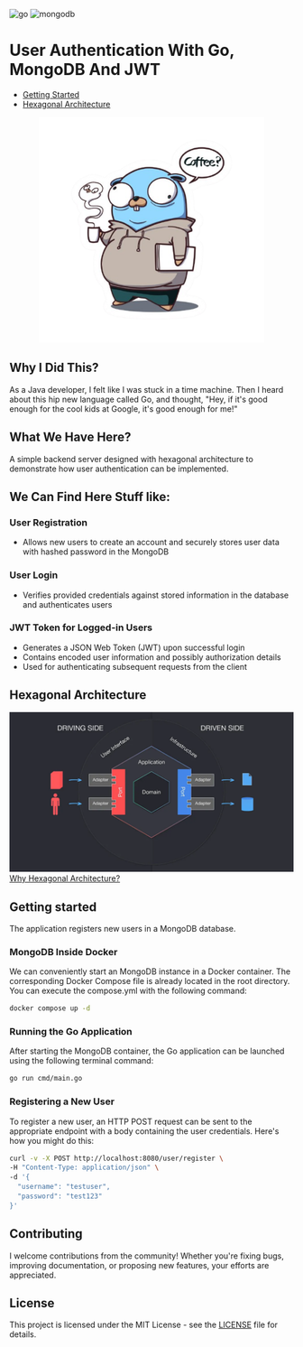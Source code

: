 ![go](https://img.shields.io/badge/Go-00ADD8?logo=Go&logoColor=white&style=for-the-badge)
![mongodb](https://img.shields.io/badge/-MongoDB-13aa52?style=for-the-badge&logo=mongodb&logoColor=white)
# User Authentication With Go, MongoDB And JWT

- [Getting Started](#getting-started)
- [Hexagonal Architecture](#hexagonal-architecture)

<p align="center">
  <img src="assets/golang.png" alt="Go Gopher" width="400">
</p>

## Why I Did This?
As a Java developer, I felt like I was stuck in a time machine. Then I heard about this hip new language called Go, and
thought, "Hey, if it's good enough for the cool kids at Google, it's good enough for me!"

## What We Have Here?
A simple backend server designed with hexagonal architecture to demonstrate how user authentication can be implemented.

## We Can Find Here Stuff like:
### User Registration
- Allows new users to create an account and securely stores user data with hashed password in the MongoDB

### User Login
- Verifies provided credentials against stored information in the database and authenticates users

### JWT Token for Logged-in Users
- Generates a JSON Web Token (JWT) upon successful login
- Contains encoded user information and possibly authorization details
- Used for authenticating subsequent requests from the client

## Hexagonal Architecture
![img.png](assets/hexagon.png)
[Why Hexagonal Architecture?](https://en.wikipedia.org/wiki/Hexagonal_architecture_(software))

## Getting started
The application registers new users in a MongoDB database. 

### MongoDB Inside Docker
We can conveniently start an MongoDB instance in a Docker container. The corresponding Docker Compose file is already located in the root directory. 
<br>You can execute the compose.yml with the following command:
```bash
docker compose up -d
```

### Running the Go Application
After starting the MongoDB container, the Go application can be launched using the following terminal command:
```bash
go run cmd/main.go
```

### Registering a New User
To register a new user, an HTTP POST request can be sent to the appropriate endpoint with a body containing the user 
credentials. Here's how you might do this:
```bash
curl -v -X POST http://localhost:8080/user/register \
-H "Content-Type: application/json" \
-d '{
  "username": "testuser",
  "password": "test123"
}'
```
## Contributing
I welcome contributions from the community! Whether you're fixing bugs, improving documentation, or proposing new features, your efforts are appreciated.

## License
This project is licensed under the MIT License - see the [LICENSE](LICENSE.txt) file for details.



